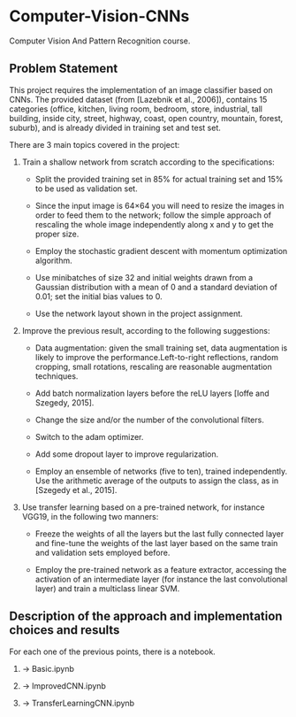 # Computer-Vision-CNNs

Computer Vision And Pattern Recognition course.

## Problem Statement

This project requires the implementation of an image classifier based on CNNs. The provided dataset (from [Lazebnik et al., 2006]), contains 15 categories (office, kitchen, living room, bedroom, store, industrial, tall building, inside city, street, highway, coast, open country, mountain, forest, suburb), and is already divided in training set and test set.

There are 3 main topics covered in the project:

1. Train a shallow network from scratch according to the specifications:

   - Split the provided training set in 85% for actual training set and 15% to be used as validation set.

   - Since the input image is 64×64 you will need to resize the images in order to feed them to the network; follow the simple approach of rescaling the whole image independently along x and y to get the proper size.

   - Employ the stochastic gradient descent with momentum optimization algorithm.

   - Use minibatches of size 32 and initial weights drawn from a Gaussian distribution with a mean of 0 and a standard deviation of 0.01; set the initial bias values to 0.

   - Use the network layout shown in the project assignment.

2. Improve the previous result, according to the following suggestions:

   - Data augmentation: given the small training set, data augmentation is likely to improve the performance.Left-to-right reflections, random cropping, small rotations, rescaling are reasonable augmentation techniques.

   - Add batch normalization layers before the reLU layers [Ioffe and Szegedy, 2015].

   - Change the size and/or the number of the convolutional filters.

   - Switch to the adam optimizer.

   - Add some dropout layer to improve regularization.

   - Employ an ensemble of networks (five to ten), trained independently. Use the arithmetic average of the outputs to assign the class, as in [Szegedy et al., 2015].

3. Use transfer learning based on a pre-trained network, for instance VGG19, in the following two manners:

   - Freeze the weights of all the layers but the last fully connected layer and fine-tune the weights of the last layer based on the same train and validation sets employed before.

   - Employ the pre-trained network as a feature extractor, accessing the activation of an intermediate layer (for instance the last convolutional layer) and train a multiclass linear SVM.

## Description of the approach and implementation choices and results

For each one of the previous points, there is a notebook.

1. -> Basic.ipynb

2. -> ImprovedCNN.ipynb

3. -> TransferLearningCNN.ipynb
